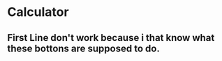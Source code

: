 <h1>
  Calculator 
</h1>

<h2 >
  First Line don't work because i that know what these bottons are supposed to do.
</h2>
